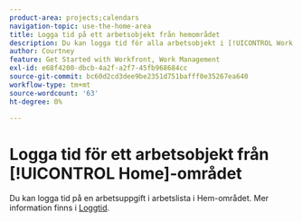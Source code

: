 ```yaml
---
product-area: projects;calendars
navigation-topic: use-the-home-area
title: Logga tid på ett arbetsobjekt från hemområdet
description: Du kan logga tid för alla arbetsobjekt i [!UICONTROL Work List] i området [!UICONTROL Home]. Mer information finns i avsnittet [!UICONTROL Home] i artikeln Loggtid.
author: Courtney
feature: Get Started with Workfront, Work Management
exl-id: e68f4200-dbcb-4a2f-a2f7-45fb968684cc
source-git-commit: bc60d2cd3dee9be2351d751bafff0e35267ea640
workflow-type: tm+mt
source-wordcount: '63'
ht-degree: 0%

---
```


# Logga tid för ett arbetsobjekt från [!UICONTROL Home]-området

Du kan logga tid på en arbetsuppgift i arbetslista i Hem-området. Mer information finns i [Loggtid](/help/quicksilver/timesheets/create-and-manage-timesheets/log-time.md).

